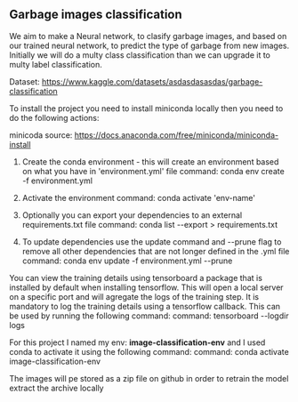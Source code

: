## Garbage images classification

We aim to make a Neural network, to clasify garbage images, and based on our trained neural network, to predict the type of garbage from new images.
Initially we will do a multy class classification than we can upgrade it to multy label classification.

Dataset:
https://www.kaggle.com/datasets/asdasdasasdas/garbage-classification

To install the project you need to install miniconda locally then you need to do the following actions:

minicoda source: https://docs.anaconda.com/free/miniconda/miniconda-install

1. Create the conda environment - this will create an environment based on what you have in 'environment.yml' file
   command:  conda env create -f environment.yml

2. Activate the environment 
   command: conda activate 'env-name'

3. Optionally you can export your dependencies to an external requirements.txt file
   command: conda list --export > requirements.txt     

4. To update dependencies use the update command and --prune flag to remove all other dependencies that are not longer defined in the .yml file
   command: conda env update -f environment.yml --prune


You can view the training details using tensorboard a package that is installed by default when installing tensorflow. This will open a local server on a specific port and will agregate the logs of the training step. It is mandatory to log the training details using a tensorflow callback.
This can be used by running the following command:
   command: tensorboard --logdir logs


For this project I named my env:  **image-classification-env**  and I used conda to activate it using the following command:
   command: conda activate image-classification-env
   
The images will pe stored as a zip file on github in order to retrain the model extract the archive locally
